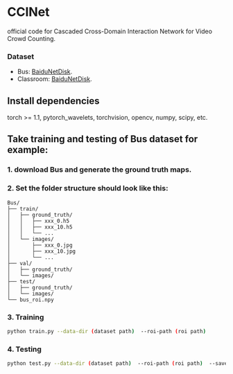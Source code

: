 # CCINet

official code for Cascaded Cross-Domain Interaction Network for Video Crowd Counting.

### Dataset

* Bus: [BaiduNetDisk](https://pan.baidu.com/s/18YosH0MWtXZQZ5xf3Y9y_A?pwd=nknu).
* Classroom: [BaiduNetDisk](https://pan.baidu.com/s/1fasDO6quWNLVuG_yVMmCCQ?pwd=eehx).

## Install dependencies

torch >= 1.1, pytorch_wavelets, torchvision, opencv, numpy, scipy, etc.

## Take training and testing of Bus dataset for example:
### 1. download Bus and generate the ground truth maps.

### 2. Set the folder structure should look like this:
```
Bus/
├── train/
│   ├── ground_truth/
│   │   ├── xxx_0.h5
│   │   ├── xxx_10.h5
│   │   └── ...
│   └── images/
│       ├── xxx_0.jpg
│       ├── xxx_10.jpg
│       └── ...
├── val/
│   ├── ground_truth/
│   └── images/
├── test/
│   ├── ground_truth/
│   └── images/
└── bus_roi.npy
```
### 3. Training
```bash
python train.py --data-dir (dataset path)  --roi-path (roi path) 
```
### 4. Testing
```bash 
python test.py --data-dir (dataset path)  --roi-path (roi path)  --save-dir (weight's path)
```

